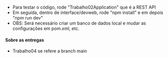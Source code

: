 - Para testar o código, rode "Trabalho02Application" que é a REST API
- Em seguida, dentro de interface/devweb, rode "npm install" e em depois "npm run dev"
- OBS: Será necessário criar um banco de dados local e mudar as configurações em pom.xml, etc.

#### Sobre as entregas
- Trabalho04 se refere a branch main

